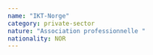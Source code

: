 ```yaml
---
name: "IKT-Norge"
category: private-sector
nature: "Association professionnelle "
nationality: NOR
---
```

